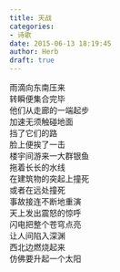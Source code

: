 ```yaml
---  
title: 天战  
categories:  
- 诗歌  
date: 2015-06-13 18:19:45  
author: Herb  
draft: true
---  
```

雨滴向东南压来  
转瞬便集合完毕  
他们从走廊的一端起步  
加速无须触碰地面  
挡了它们的路  
脸上便挨了一击    
楼宇间游来一大群银鱼  
拖着长长的水线  
在建筑物的突起上撞死  
或者在远处撞死  
事故接连不断地重演    
天上发出震怒的惊呼  
闪电把整个苍穹点亮  
让人间陷入深渊  
西北边燃烧起来  
仿佛要升起一个太阳